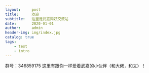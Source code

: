 ```yaml
---
layout:     post
title:      欢迎
subtitle:   这里是武嘉同好交流站
date:       2020-01-01
author:     admin
header-img: img/index.jpg
catalog: true
tags:
    - test
	- intro
---
```


群号：346859175
这里有跟你一样爱着武嘉的小伙伴（和大佬，和文）！